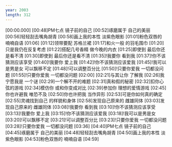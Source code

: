 ```yaml
---
year: 2003
length: 312
---
```

[00:00.000]
[00:48]PM七点 镜子前的自己
[00:52]琢磨属于 自己的美丽
[00:56]轻轻刮去嘴角胡青
[00:58]画上我的本性 淡紫色眼影
[01:01]粉色双唇的 喃喃自语
[01:06]
[01:12]领带要配 苏格兰裙
[01:17]和火一般 的羽毛围巾
[01:20]只是我仍在反复考虑
[01:22]搭配几号香精 做今晚的内衣
[01:25]即使到 最后你还是看不清
[01:30]即使到 最后你还是看不清
[01:35]!我要你 看到我
[01:37]!你不该猜测应该享受
[01:40]!我要你 爱上我
[01:42]!你不该猜测应该爱我
[01:45]!我可以是男是女 可以飘移不定
[01:48]!可以调整百分比
[01:50]!只要你爱我 一切都没问题
[01:55]!只要你爱我 一切都没问题
[02:00]
[02:21]与其让你 了解我
[02:26]我宁愿我是 一个谜
[02:29]一个解不开的难题
[02:31]真和假的秘密
[02:32]扣你心弦的游戏
[02:34]模仿你 或和你变成对比
[02:39]参加你 理想的爱情游戏
[02:45]你也许避我 唯恐不及
[02:50]你也许把我 当作异形
[02:53]可是你如何真的确定
[02:55]灵魂找到自己 的样貌和身体
[02:58]发现自己原来的 雌雄同体
[03:03]发现自己原来的 雌雄同体
[03:08]!我要你 看到我
[03:10]!你不该猜测应该享受
[03:13]!我要你 爱上我
[03:15]!你不该猜测应该爱我
[03:18]!我可以是男是女
[03:20]!可以飘移不定
[03:21]!可以调整百分比
[03:23]!只要你爱我 一切都没问题
[03:28]!只要你爱我 一切都没问题
[03:36]
[04:40]PM七点 镜子前的自己
[04:45]琢磨属于 自己的美丽
[04:48]轻轻刮去嘴角胡青
[04:50]画上我的本性 淡紫色眼影
[04:53]粉色双唇的 喃喃自语
[04:59]
